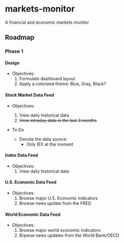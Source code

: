 # markets-monitor

A financial and economic markets monitor

## Roadmap  

### Phase 1

#### Design

- Objectives:
    1. Formulate dashboard layout
    2. Apply a colorized theme: Blue, Gray, Black?

#### Stock Market Data Feed

- Objectives:
    1. View daily historical data
    2. ~~View intraday data in the last 3 months~~

- To Do
  - Denote the data source:
    - Only IEX at the moment

#### Index Data Feed

- Objectives:
    1. View daily historical data

#### U.S. Economic Data Feed

- Objectives:
    1. Browse major U.S. Economic indicators
    2. Browse news update from the FRED

#### World Economic Data Feed

- Objectives:
    1. Browse major world economic indicators
    2. Brpwse news updates from the World Bank/OECD